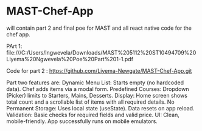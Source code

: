# MAST-Chef-App
will contain part 2 and final poe for MAST and all react native code for the chef app. 

PArt 1: file:///C:/Users/lngwevela/Downloads/MAST%205112%20ST10494709%20Liyema%20Ngwevela%20Poe%20Part%201-1.pdf

Code for part 2 : https://github.com/Liyema-Newgate/MAST-Chef-App.git 

Part two features are: 
    Dynamic Menu List: Starts empty (no hardcoded data). Chef adds items via a modal form.
    Predefined Courses: Dropdown (Picker) limits to Starters, Mains, Desserts.
    Display: Home screen shows total count and a scrollable list of items with all required details.
    No Permanent Storage: Uses local state (useState). Data resets on app reload.
    Validation: Basic checks for required fields and valid price.
    UI: Clean, mobile-friendly. 
App successfully runs on mobile emulators. 

